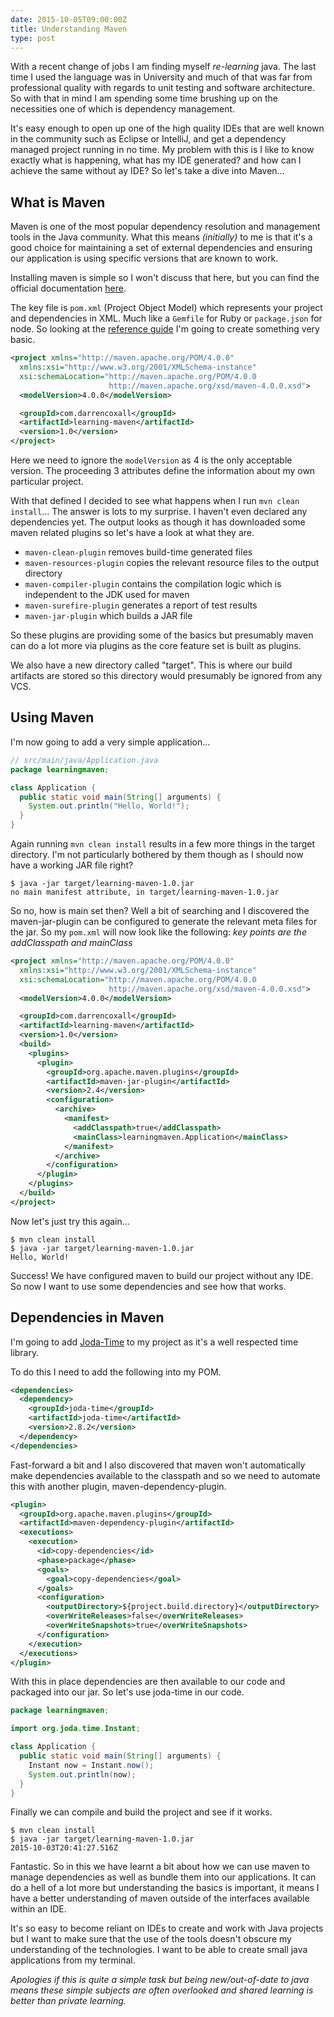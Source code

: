 ```yaml
---
date: 2015-10-05T09:00:00Z
title: Understanding Maven
type: post
---
```


With a recent change of jobs I am finding myself _re-learning_ java. The last time I used the language was in University and much of that was far from professional quality with regards to unit testing and software architecture. So with that in mind I am spending some time brushing up on the necessities one of which is dependency management.

It's easy enough to open up one of the high quality IDEs that are well known in the community such as Eclipse or IntelliJ, and get a dependency managed project running in no time. My problem with this is I like to know exactly what is happening, what has my IDE generated? and how can I achieve the same without ay IDE? So let's take a dive into Maven...

## What is Maven

Maven is one of the most popular dependency resolution and management tools in the Java community. What this means _(initially)_ to me is that it's a good choice for maintaining a set of external dependencies and ensuring our application is using specific versions that are known to work.

Installing maven is simple so I won't discuss that here, but you can find the official documentation [here][maven-install].

The key file is `pom.xml` (Project Object Model) which represents your project and dependencies in XML. Much like a `Gemfile` for Ruby or `package.json` for node. So looking at the [reference guide][pom] I'm going to create something very basic.

```xml
<project xmlns="http://maven.apache.org/POM/4.0.0"
  xmlns:xsi="http://www.w3.org/2001/XMLSchema-instance"
  xsi:schemaLocation="http://maven.apache.org/POM/4.0.0
                      http://maven.apache.org/xsd/maven-4.0.0.xsd">
  <modelVersion>4.0.0</modelVersion>

  <groupId>com.darrencoxall</groupId>
  <artifactId>learning-maven</artifactId>
  <version>1.0</version>
</project>
```

Here we need to ignore the `modelVersion` as 4 is the only acceptable version. The proceeding 3 attributes define the information about my own particular project.

With that defined I decided to see what happens when I run `mvn clean install`... The answer is lots to my surprise. I haven't even declared any dependencies yet. The output looks as though it has downloaded some maven related plugins so let's have a look at what they are.

- `maven-clean-plugin` removes build-time generated files
- `maven-resources-plugin` copies the relevant resource files to the output directory
- `maven-compiler-plugin` contains the compilation logic which is independent to the JDK used for maven
- `maven-surefire-plugin` generates a report of test results
- `maven-jar-plugin` which builds a JAR file

So these plugins are providing some of the basics but presumably maven can do a lot more via plugins as the core feature set is built as plugins.

We also have a new directory called "target". This is where our build artifacts are stored so this directory would presumably be ignored from any VCS.

## Using Maven

I'm now going to add a very simple application...

```java
// src/main/java/Application.java
package learningmaven;

class Application {
  public static void main(String[] arguments) {
    System.out.println("Hello, World!");
  }
}
```

Again running `mvn clean install` results in a few more things in the target directory. I'm not particularly bothered by them though as I should now have a working JAR file right?

    $ java -jar target/learning-maven-1.0.jar
    no main manifest attribute, in target/learning-maven-1.0.jar

So no, how is main set then? Well a bit of searching and I discovered the maven-jar-plugin can be configured to generate the relevant meta files for the jar. So my `pom.xml` will now look like the following: _key points are the addClasspath and mainClass_

```xml
<project xmlns="http://maven.apache.org/POM/4.0.0"
  xmlns:xsi="http://www.w3.org/2001/XMLSchema-instance"
  xsi:schemaLocation="http://maven.apache.org/POM/4.0.0
                      http://maven.apache.org/xsd/maven-4.0.0.xsd">
  <modelVersion>4.0.0</modelVersion>

  <groupId>com.darrencoxall</groupId>
  <artifactId>learning-maven</artifactId>
  <version>1.0</version>
  <build>
    <plugins>
      <plugin>
        <groupId>org.apache.maven.plugins</groupId>
        <artifactId>maven-jar-plugin</artifactId>
        <version>2.4</version>
        <configuration>
          <archive>
            <manifest>
              <addClasspath>true</addClasspath>
              <mainClass>learningmaven.Application</mainClass>
            </manifest>
          </archive>
        </configuration>
      </plugin>
    </plugins>
  </build>
</project>
```

Now let's just try this again...

    $ mvn clean install
    $ java -jar target/learning-maven-1.0.jar
    Hello, World!

Success! We have configured maven to build our project without any IDE. So now I want to use some dependencies and see how that works.

## Dependencies in Maven

I'm going to add [Joda-Time][joda] to my project as it's a well respected time library.

To do this I need to add the following into my POM.

```xml
<dependencies>
  <dependency>
    <groupId>joda-time</groupId>
    <artifactId>joda-time</artifactId>
    <version>2.8.2</version>
  </dependency>
</dependencies>
```

Fast-forward a bit and I also discovered that maven won't automatically make dependencies available to the classpath and so we need to automate this with another plugin, maven-dependency-plugin.

```xml
<plugin>
  <groupId>org.apache.maven.plugins</groupId>
  <artifactId>maven-dependency-plugin</artifactId>
  <executions>
    <execution>
      <id>copy-dependencies</id>
      <phase>package</phase>
      <goals>
        <goal>copy-dependencies</goal>
      </goals>
      <configuration>
        <outputDirectory>${project.build.directory}</outputDirectory>
        <overWriteReleases>false</overWriteReleases>
        <overWriteSnapshots>true</overWriteSnapshots>
      </configuration>
    </execution>
  </executions>
</plugin>
```

With this in place dependencies are then available to our code and packaged into our jar. So let's use joda-time in our code.

```java
package learningmaven;

import org.joda.time.Instant;

class Application {
  public static void main(String[] arguments) {
    Instant now = Instant.now();
    System.out.println(now);
  }
}
```

Finally we can compile and build the project and see if it works.

    $ mvn clean install
    $ java -jar target/learning-maven-1.0.jar
    2015-10-03T20:41:27.516Z

Fantastic. So in this we have learnt a bit about how we can use maven to manage dependencies as well as bundle them into our applications. It can do a hell of a lot more but understanding the basics is important, it means I have a better understanding of maven outside of the interfaces available within an IDE.

It's so easy to become reliant on IDEs to create and work with Java projects but I want to make sure that the use of the tools doesn't obscure my understanding of the technologies. I want to be able to create small java applications from my terminal.

_Apologies if this is quite a simple task but being new/out-of-date to java means these simple subjects are often overlooked and shared learning is better than private learning._

[maven-install]: https://maven.apache.org/install.html
[pom]: https://maven.apache.org/pom.html
[joda]: http://www.joda.org/joda-time/
